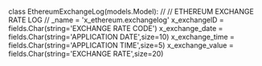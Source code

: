 class EthereumExchangeLog(models.Model):
//
// ETHEREUM EXCHANGE RATE LOG
//
_name = 'x_ethereum.exchangelog'
x_exchangelD = fields.Char(string='EXCHANGE RATE CODE') 
x_exchange_date = fields.Char(string='APPLICATION DATE',size=10) 
x_exchange_time = fields.Char(string='APPLICATION TIME',size=5) 
x_exchange_value = fields.Char(string='EXCHANGE RATE',size=20)